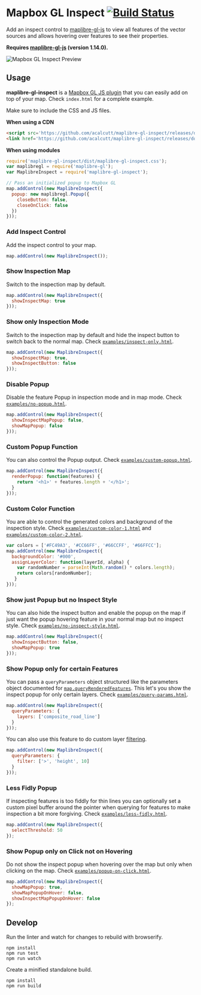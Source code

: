 # Mapbox GL Inspect [![Build Status](https://travis-ci.org/lukasmartinelli/maplibre-gl-inspect.svg?branch=master)](https://travis-ci.org/lukasmartinelli/maplibre-gl-inspect)

Add an inspect control to [maplibre-gl-js](https://github.com/maplibre/maplibre-gl-js) to view all features
of the vector sources and allows hovering over features to see their properties.

**Requires [maplibre-gl-js](https://github.com/maplibre/maplibre-gl-js) (version 1.14.0).**

![Mapbox GL Inspect Preview](https://cloud.githubusercontent.com/assets/1288339/21744637/11759412-d51a-11e6-9581-f26741fcd182.gif)

## Usage

**maplibre-gl-inspect** is a [Mapbox GL JS plugin](https://www.mapbox.com/blog/build-maplibre-gl-js-plugins/) that you can easily add on top of your map. Check `index.html` for a complete example.

Make sure to include the CSS and JS files.

**When using a CDN**

```html
<script src='https://github.com/acalcutt/maplibre-gl-inspect/releases/download/maplibre-test/maplibre-gl-inspect.min.js'></script>
<link href='https://github.com/acalcutt/maplibre-gl-inspect/releases/download/maplibre-test/maplibre-gl-inspect.css' rel='stylesheet' />
```

**When using modules**

```js
require('maplibre-gl-inspect/dist/maplibre-gl-inspect.css');
var maplibregl = require('maplibre-gl');
var MaplibreInspect = require('maplibre-gl-inspect');

// Pass an initialized popup to Mapbox GL
map.addControl(new MaplibreInspect({
  popup: new maplibregl.Popup({
    closeButton: false,
    closeOnClick: false
  })
}));
```


### Add Inspect Control

Add the inspect control to your map.

```javascript
map.addControl(new MaplibreInspect());
```


### Show Inspection Map

Switch to the inspection map by default.

```javascript
map.addControl(new MaplibreInspect({
  showInspectMap: true
}));
```

### Show only Inspection Mode

Switch to the inspection map by default and hide the inspect button to switch back to the normal map. Check [`examples/inspect-only.html`](http://maplibre-gl-inspect.lukasmartinelli.ch/examples/inspect-only.html).


```javascript
map.addControl(new MaplibreInspect({
  showInspectMap: true,
  showInspectButton: false
}));
```

### Disable Popup

Disable the feature Popup in inspection mode and in map mode. Check [`examples/no-popup.html`](http://maplibre-gl-inspect.lukasmartinelli.ch/examples/no-popup.html).

```javascript
map.addControl(new MaplibreInspect({
  showInspectMapPopup: false,
  showMapPopup: false
}));
```

### Custom Popup Function

You can also control the Popup output. Check [`examples/custom-popup.html`](http://maplibre-gl-inspect.lukasmartinelli.ch/examples/custom-popup.html).

```javascript
map.addControl(new MaplibreInspect({
  renderPopup: function(features) {
    return '<h1>' + features.length + '</h1>';
  }
}));
```

### Custom Color Function

You are able to control the generated colors and background of the inspection style.
Check [`examples/custom-color-1.html`](http://maplibre-gl-inspect.lukasmartinelli.ch/examples/custom-color-1.html) and [`examples/custom-color-2.html`](http://maplibre-gl-inspect.lukasmartinelli.ch/examples/custom-color-2.html).

```javascript
var colors = ['#FC49A3', '#CC66FF', '#66CCFF', '#66FFCC'];
map.addControl(new MaplibreInspect({
  backgroundColor: '#000',
  assignLayerColor: function(layerId, alpha) {
    var randomNumber = parseInt(Math.random() * colors.length);
    return colors[randomNumber];
   }
}));
```

### Show just Popup but no Inspect Style

You can also hide the inspect button and enable the popup on the map if just want the popup hovering feature in your normal map but no inspect style.
Check [`examples/no-inspect-style.html`](http://maplibre-gl-inspect.lukasmartinelli.ch/examples/no-inspect-style.html).


```js
map.addControl(new MaplibreInspect({
  showInspectButton: false,
  showMapPopup: true
}));
```

### Show Popup only for certain Features

You can pass a `queryParameters` object structured like the parameters object documented for [`map.queryRenderedFeatures`](https://www.mapbox.com/maplibre-gl-js/api/#Map#queryRenderedFeatures).
This let's you show the inspect popup for only certain layers.
Check [`examples/query-params.html`](http://maplibre-gl-inspect.lukasmartinelli.ch/examples/query-params.html).


```js
map.addControl(new MaplibreInspect({
  queryParameters: {
    layers: ['composite_road_line']
  }
}));
```

You can also use this feature to do custom layer [filtering](https://www.mapbox.com/maplibre-gl-style-spec/#types-filter).

```js
map.addControl(new MaplibreInspect({
  queryParameters: {
    filter: ['>', 'height', 10]
  }
}));
```

### Less Fidly Popup

If inspecting features is too fiddly for thin lines you can optionally set a custom pixel buffer around the pointer when querying for features to make inspection a bit more forgiving.
Check [`examples/less-fidly.html`](http://maplibre-gl-inspect.lukasmartinelli.ch/examples/less-fidly.html).


```js
map.addControl(new MaplibreInspect({
  selectThreshold: 50
});
```

### Show Popup only on Click not on Hovering

Do not show the inspect popup when hovering over the map but only when clicking on the map.
Check [`examples/popup-on-click.html`](http://maplibre-gl-inspect.lukasmartinelli.ch/examples/popup-on-click.html).


```js
map.addControl(new MaplibreInspect({
  showMapPopup: true,
  showMapPopupOnHover: false,
  showInspectMapPopupOnHover: false
});
```

## Develop

Run the linter and watch for changes to rebuild with browserify.

```
npm install
npm run test
npm run watch
```

Create a minified standalone build.

```
npm install
npm run build
```
